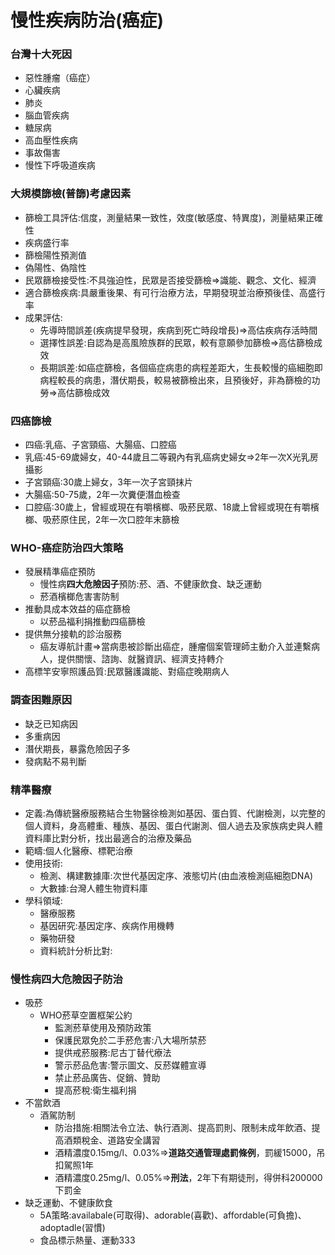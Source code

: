 # 慢性疾病防治(癌症)

### 台灣十大死因

- 惡性腫瘤（癌症）
- 心臟疾病
- 肺炎
- 腦血管疾病
- 糖尿病
- 高血壓性疾病
- 事故傷害
- 慢性下呼吸道疾病

### 大規模篩檢(普篩)考慮因素

- 篩檢工具評估:信度，測量結果一致性，效度(敏感度、特異度)，測量結果正確性
- 疾病盛行率
- 篩檢陽性預測值
- 偽陽性、偽陰性
- 民眾篩檢接受性:不具強迫性，民眾是否接受篩檢⇒識能、觀念、文化、經濟
- 適合篩檢疾病:具嚴重後果、有可行治療方法，早期發現並治療預後佳、高盛行率
- 成果評估:
    - 先導時間誤差(疾病提早發現，疾病到死亡時段增長)⇒高估疾病存活時間
    - 選擇性誤差:自認為是高風險族群的民眾，較有意願參加篩檢⇒高估篩檢成效
    - 長期誤差:如癌症篩檢，各個癌症病患的病程差距大，生長較慢的癌細胞即病程較長的病患，潛伏期長，較易被篩檢出來，且預後好，非為篩檢的功勞⇒高估篩檢成效

### 四癌篩檢

- 四癌:乳癌、子宮頸癌、大腸癌、口腔癌
- 乳癌:45-69歲婦女，40-44歲且二等親內有乳癌病史婦女⇒2年一次X光乳房攝影
- 子宮頸癌:30歲上婦女，3年一次子宮頸抹片
- 大腸癌:50-75歲，2年一次糞便潛血檢查
- 口腔癌:30歲上，曾經或現在有嚼檳榔、吸菸民眾、18歲上曾經或現在有嚼檳榔、吸菸原住民，2年一次口腔年末篩檢

### WHO-癌症防治四大策略

- 發展精準癌症預防
    - 慢性病**四大危險因子**預防:菸、酒、不健康飲食、缺乏運動
    - 菸酒檳榔危害害防制
- 推動具成本效益的癌症篩檢
    - 以菸品福利捐推動四癌篩檢
- 提供無分接軌的診治服務
    - 癌友導航計畫⇒當病患被診斷出癌症，腫瘤個案管理師主動介入並連繫病人，提供關懷、諮詢、就醫資訊、經濟支持轉介
- 高標竿安寧照護品質:民眾醫護識能、對癌症晚期病人

### 調查困難原因

- 缺乏已知病因
- 多重病因
- 潛伏期長，暴露危險因子多
- 發病點不易判斷

### 精準醫療

- 定義:為傳統醫療服務結合生物醫徐檢測如基因、蛋白質、代謝檢測，以完整的個人資料，身高體重、種族、基因、蛋白代謝測、個人過去及家族病史與人體資料庫比對分析，找出最適合的治療及藥品
- 範疇:個人化醫療、標靶治療
- 使用技術:
    - 檢測、構建數據庫:次世代基因定序、液態切片(由血液檢測癌細胞DNA)
    - 大數據:台灣人體生物資料庫
- 學科領域:
    - 醫療服務
    - 基因研究:基因定序、疾病作用機轉
    - 藥物研發
    - 資料統計分析比對:

### 慢性病四大危險因子防治

- 吸菸
    - WHO菸草空置框架公約
        - 監測菸草使用及預防政策
        - 保護民眾免於二手菸危害:八大場所禁菸
        - 提供戒菸服務:尼古丁替代療法
        - 警示菸品危害:警示圖文、反菸媒體宣導
        - 禁止菸品廣告、促銷、贊助
        - 提高菸稅:衛生福利捐
- 不當飲酒
    - 酒駕防制
        - 防治措施:相關法令立法、執行酒測、提高罰則、限制未成年飲酒、提高酒類稅金、道路安全講習
        - 酒精濃度0.15mg/l、0.03%⇒**道路交通管理處罰條例**，罰緩15000，吊扣駕照1年
        - 酒精濃度0.25mg/l、0.05%⇒**刑法**，2年下有期徒刑，得併科200000下罰金
- 缺乏運動、不健康飲食
    - 5A策略:availabale(可取得)、adorable(喜歡)、affordable(可負擔)、adoptadle(習慣)
    - 食品標示熱量、運動333